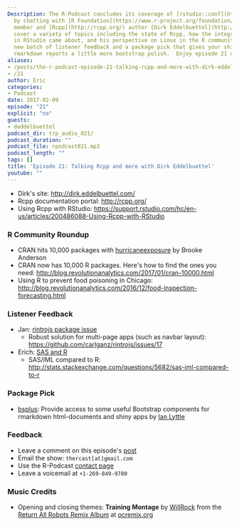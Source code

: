 ```yaml
---
Description: The R-Podcast concludes its coverage of [rstudio::conf](https://www.rstudio.com/conference/)
  by chatting with [R Foundation](https://www.r-project.org/foundation/board.html)
  member and [Rcpp](http://rcpp.org/) author [Dirk Eddelbuettel](http://dirk.eddelbuettel.com/)!  We
  cover a variety of topics including the state of Rcpp, how the integration of Rcpp
  in RStudio came about, and his perspective on Linux in the R community.  Plus a
  new batch of listener feedback and a package pick that gives your shiny apps and
  rmarkdown reports a little more bootstrap polish.  Enjoy episode 21 of the R-Podcast!
aliases:
- /posts/the-r-podcast-episode-21-talking-rcpp-and-more-with-dirk-eddelbuettel.html
- /21
author: Eric
categories:
- Podcast
date: 2017-02-09
episode: "21"
explicit: "no"
guests:
- deddelbuettel
podcast_dir: trp_audio_021/
podcast_duration: ""
podcast_file: rpodcast021.mp3
podcast_length: ""
tags: []
title: 'Episode 21: Talking Rcpp and more with Dirk Eddelbuettel'
youtube: ""
---
```


* Dirk's site: <http://dirk.eddelbuettel.com/>
* Rcpp documentation portal: <http://rcpp.org/>
* Using Rcpp with RStudio: <https://support.rstudio.com/hc/en-us/articles/200486088-Using-Rcpp-with-RStudio>

### R Community Roundup

* CRAN hits 10,000 packages with [hurricaneexposure](https://cran.r-project.org/web/packages/hurricaneexposure/) by Brooke Anderson
* CRAN now has 10,000 R packages.  Here's how to find the ones you need: <http://blog.revolutionanalytics.com/2017/01/cran-10000.html>
* Using R to prevent food poisoning in Chicago: <http://blog.revolutionanalytics.com/2016/12/food-inspection-forecasting.html>

### Listener Feedback

* Jan: [rintrojs package issue](http://pastebin.com/e0b8Ed8n)
    + Robust solution for multi-page apps (such as navbar layout): <https://github.com/carlganz/rintrojs/issues/17>
* Erich: [SAS and R](http://pastebin.com/WfCQp37z)
     + SAS/IML compared to R: <http://stats.stackexchange.com/questions/5682/sas-iml-compared-to-r>

### Package Pick

- [bsplus](http://ijlyttle.github.io/bsplus/index.html): Provide access to some useful Bootstrap components for rmarkdown html-documents and shiny apps by [Ian Lyttle](https://github.com/ijlyttle)

### Feedback

- Leave a comment on this episode's [post](link://slug/the-r-podcast-episode-21-talking-rcpp-and-more-with-dirk-eddelbuettel)
- Email the show: `thercast[at]gmail.com`
- Use the R-Podcast [contact page](link://slug/contact)
- Leave a voicemail at `+1-269-849-9780`

### Music Credits

- Opening and closing themes: __Training Montage__ by [WillRock](http://ocremix.org/artist/5043/willrock)  from the [Return All Robots Remix Album](http://ocremix.org/events/returnallrobots/) at [ocremix.org](http://ocremix.org/)
